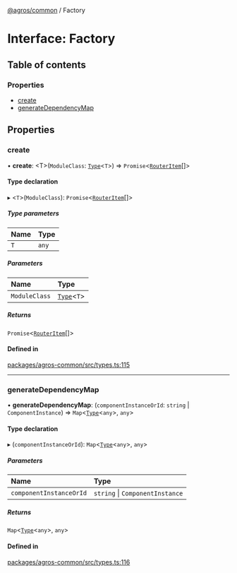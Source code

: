 [@agros/common](../index.md) / Factory

# Interface: Factory

## Table of contents

### Properties

- [create](Factory.md#create)
- [generateDependencyMap](Factory.md#generatedependencymap)

## Properties

### <a id="create" name="create"></a> create

• **create**: <T\>(`ModuleClass`: [`Type`](../index.md#type)<`T`\>) => `Promise`<[`RouterItem`](RouterItem.md)[]\>

#### Type declaration

▸ <`T`\>(`ModuleClass`): `Promise`<[`RouterItem`](RouterItem.md)[]\>

##### Type parameters

| Name | Type |
| :------ | :------ |
| `T` | `any` |

##### Parameters

| Name | Type |
| :------ | :------ |
| `ModuleClass` | [`Type`](../index.md#type)<`T`\> |

##### Returns

`Promise`<[`RouterItem`](RouterItem.md)[]\>

#### Defined in

[packages/agros-common/src/types.ts:115](https://github.com/agrosjs/agros/blob/31bad22/packages/agros-common/src/types.ts#L115)

___

### <a id="generatedependencymap" name="generatedependencymap"></a> generateDependencyMap

• **generateDependencyMap**: (`componentInstanceOrId`: `string` \| `ComponentInstance`) => `Map`<[`Type`](../index.md#type)<`any`\>, `any`\>

#### Type declaration

▸ (`componentInstanceOrId`): `Map`<[`Type`](../index.md#type)<`any`\>, `any`\>

##### Parameters

| Name | Type |
| :------ | :------ |
| `componentInstanceOrId` | `string` \| `ComponentInstance` |

##### Returns

`Map`<[`Type`](../index.md#type)<`any`\>, `any`\>

#### Defined in

[packages/agros-common/src/types.ts:116](https://github.com/agrosjs/agros/blob/31bad22/packages/agros-common/src/types.ts#L116)
